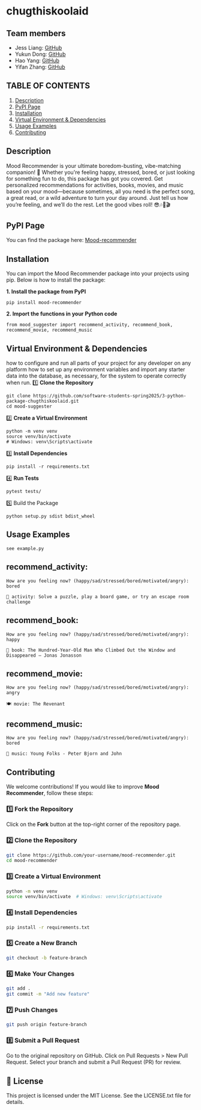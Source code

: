 # chugthiskoolaid

## Team members

- Jess Liang: [GitHub](https://github.com/jess-liang322)  
- Yukun Dong: [GitHub](https://github.com/abccdyk)  
- Hao Yang: [GitHub](https://github.com/Hao-Yang-Hao)  
- Yifan Zhang: [GitHub](https://github.com/YifanZZZZZZ)
  
## TABLE OF CONTENTS
1. [Description](#description)
2. [PyPI Page](#pypi-page)
3. [Installation](#installation)
4. [Virtual Environment & Dependencies](#virtual-environment--dependencies)
5. [Usage Examples](#usage-examples)
6. [Contributing](#contributing)

## Description
Mood Recommender is your ultimate boredom-busting, vibe-matching companion! 🎉
Whether you're feeling happy, stressed, bored, or just looking for something fun to do, this package has got you covered. 
Get personalized recommendations for activities, books, movies, and music based on your mood—because sometimes, all you need is the perfect song, a great read, or a wild adventure to turn your day around. 
Just tell us how you’re feeling, and we’ll do the rest. 
Let the good vibes roll! 😎🎶📖🎬

## PyPI Page
You can find the package here: [Mood-recommender](https://pypi.org/project/mood-recommender/)

## Installation

You can import the Mood Recommender package into your projects using pip. 
Below is how to install the package:

**1. Install the package from PyPI**
```
pip install mood-recommender
```

**2. Import the functions in your Python code**
```
from mood_suggester import recommend_activity, recommend_book, recommend_movie, recommend_music
```
## Virtual Environment & Dependencies
how to configure and run all parts of your project for any developer on any platform 
how to set up any environment variables and import any starter data into the database, as necessary, for the system to operate correctly when run.
1️⃣ **Clone the Repository**
```
git clone https://github.com/software-students-spring2025/3-python-package-chugthiskoolaid.git
cd mood-suggester

```

2️⃣ **Create a Virtual Environment**
```
python -m venv venv
source venv/bin/activate
# Windows: venv\Scripts\activate
```

3️⃣ **Install Dependencies**
```
pip install -r requirements.txt
```

4️⃣ **Run Tests**
```
pytest tests/
```

5️⃣ Build the Package
```
python setup.py sdist bdist_wheel
```

## Usage Examples
```
see example.py
```
## recommend_activity:
```
How are you feeling now? (happy/sad/stressed/bored/motivated/angry): bored

🎉 activity: Solve a puzzle, play a board game, or try an escape room challenge
```
## recommend_book:
```
How are you feeling now? (happy/sad/stressed/bored/motivated/angry): happy

📖 book: The Hundred-Year-Old Man Who Climbed Out the Window and Disappeared – Jonas Jonasson
```
## recommend_movie:
```
How are you feeling now? (happy/sad/stressed/bored/motivated/angry): angry

🍽 movie: The Revenant
```
## recommend_music:
```
How are you feeling now? (happy/sad/stressed/bored/motivated/angry): bored

🎵 music: Young Folks - Peter Bjorn and John
```

## Contributing  

We welcome contributions! If you would like to improve **Mood Recommender**, follow these steps:  

### 1️⃣ Fork the Repository  
Click on the **Fork** button at the top-right corner of the repository page.  

### 2️⃣ Clone the Repository  
```bash
git clone https://github.com/your-username/mood-recommender.git
cd mood-recommender
```

### 3️⃣ Create a Virtual Environment
```bash
python -m venv venv
source venv/bin/activate  # Windows: venv\Scripts\activate
```

### 4️⃣ Install Dependencies
```bash
pip install -r requirements.txt

```

### 5️⃣ Create a New Branch
```bash
git checkout -b feature-branch

```

### 6️⃣ Make Your Changes
```bash
git add .
git commit -m "Add new feature"

```
### 7️⃣ Push Changes
```bash
git push origin feature-branch

```

### 8️⃣ Submit a Pull Request
Go to the original repository on GitHub.
Click on Pull Requests > New Pull Request.
Select your branch and submit a Pull Request (PR) for review.

## 📜 License
This project is licensed under the MIT License. See the LICENSE.txt file for details.

